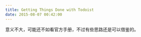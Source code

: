 ```yaml
---
title: Getting Things Done with Todoist
date: 2015-08-07 00:42:00
---
```



意义不大，可能还不如看官方手册，不过有些思路还是可以借鉴的。